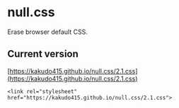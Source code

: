 # null.css
Erase browser default CSS.
## Current version
[https://kakudo415.github.io/null.css/2.1.css](https://kakudo415.github.io/null.css/2.1.css)
```
<link rel="stylesheet" href="https://kakudo415.github.io/null.css/2.1.css">
```
